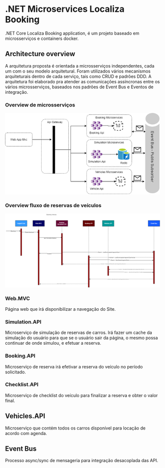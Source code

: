 # .NET Microservices Localiza Booking


.NET Core Localiza Booking application, é um projeto baseado em microsserviços e containers docker.

## Architecture overview

A arquitetura proposta é orientada a microsserviços independentes, cada um com o seu modelo arquitetural. Foram utilizados vários mecanismos arquiteturais dentro de cada serviço, tais como CRUD e padrões DDD. A arquitetura foi elaborado pra atender as comunicações assíncronas entre os vários microsserviços, baseados nos padrões de Event Bus e Eventos de integração.

### Overview de microsserviços
![](img/Microsservicos.png)


### Overview fluxo de reservas de veículos
![](img/booking_vehicle.png)


### Web.MVC

Página web que irá disponibilizar a navegação do Site.

### Simulation.API 

Microserviço de simulação de reservas de carros. Irá fazer um cache da simulação do usuário para que se o usuário sair da página, o mesmo possa continuar de onde simulou, e efetuar a reserva.

### Booking.API 

Microserviço de reserva irá efetivar a reserva do veículo no período solicitado.

### Checklist.API 

Microserviço de checklist do veículo para finalizar a reserva e obter o valor final.

## Vehicles.API 

Microserviço que contém todos os carros disponível para locação de acordo com agenda.

## Event Bus 

Processo async/sync de mensageria para integração desacoplada das API.
